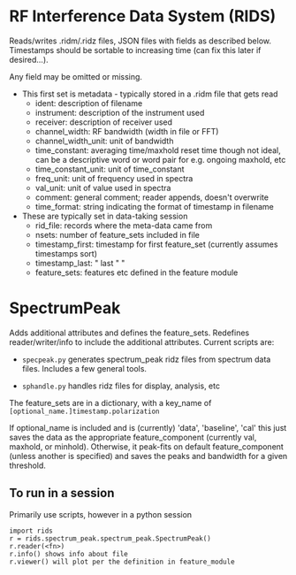 # RF Interference Data System (RIDS)
Reads/writes .ridm/.ridz files, JSON files with fields as described below.
Timestamps should be sortable to increasing time (can fix this later if desired...).

Any field may be omitted or missing.
* This first set is metadata - typically stored in a .ridm file that gets read
  * ident: description of filename
  * instrument:  description of the instrument used
  * receiver:  description of receiver used
  * channel_width:  RF bandwidth (width in file or FFT)
  * channel_width_unit:  unit of bandwidth
  * time_constant: averaging time/maxhold reset time
                   though not ideal, can be a descriptive word or word pair
                   for e.g. ongoing maxhold, etc
  * time_constant_unit:  unit of time_constant
  * freq_unit:  unit of frequency used in spectra
  * val_unit: unit of value used in spectra
  * comment:  general comment; reader appends, doesn't overwrite
  * time_format:  string indicating the format of timestamp in filename
* These are typically set in data-taking session
  * rid_file:  records where the meta-data came from
  * nsets:  number of feature_sets included in file
  * timestamp_first:  timestamp for first feature_set (currently assumes timestamps sort)
  * timestamp_last:           "     last          "                 "
  * feature_sets:  features etc defined in the feature module


# SpectrumPeak
Adds additional attributes and defines the feature_sets.  Redefines reader/writer/info to
include the additional attributes.  Current scripts are:

* `specpeak.py`
generates spectrum_peak ridz files from spectrum data files.  Includes a few general tools.

* `sphandle.py`
handles ridz files for display, analysis, etc

The feature_sets are in a dictionary, with a key_name of `[optional_name.]timestamp.polarization`

If optional_name is included and is (currently) 'data', 'baseline', 'cal' this just saves the data as the
appropriate feature_component (currently val, maxhold, or minhold).  Otherwise, it peak-fits on default
feature_component (unless another is specified) and saves the peaks and bandwidth for a given threshold.

## To run in a session
Primarily use scripts, however in a python session
```
import rids
r = rids.spectrum_peak.spectrum_peak.SpectrumPeak()
r.reader(<fn>)
r.info() shows info about file
r.viewer() will plot per the definition in feature_module
```
